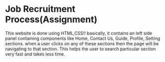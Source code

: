 # Job Recruitment Process(Assignment)
This website is done using HTML,CSS!! basically, it contains an left side panel containing components like Home, Contact Us, Guide, Profile, Setting sections. when a user clicks on any of these sections then the page will be navigating to that section. This helps the user to search particular section very fast and takes less time.  
